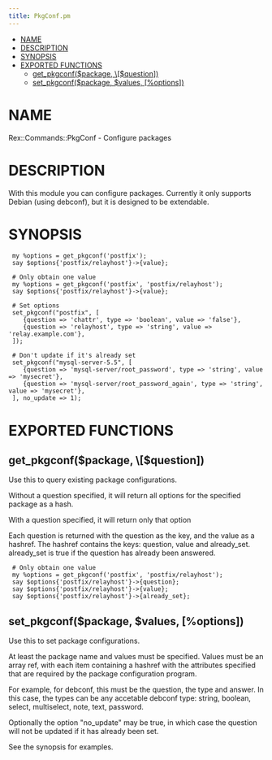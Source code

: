 ```yaml
---
title: PkgConf.pm
---
```


-   [NAME](#NAME)
-   [DESCRIPTION](#DESCRIPTION)
-   [SYNOPSIS](#SYNOPSIS)
-   [EXPORTED FUNCTIONS](#EXPORTED-FUNCTIONS)
    -   [get\_pkgconf($package, \[$question\])](#get_pkgconf-package-question-)
    -   [set\_pkgconf($package, $values, \[%options\])](#set_pkgconf-package-values-options-)

# NAME

Rex::Commands::PkgConf - Configure packages

# DESCRIPTION

With this module you can configure packages. Currently it only supports Debian (using debconf), but it is designed to be extendable.

# SYNOPSIS

     my %options = get_pkgconf('postfix');
     say $options{'postfix/relayhost'}->{value};

     # Only obtain one value
     my %options = get_pkgconf('postfix', 'postfix/relayhost');
     say $options{'postfix/relayhost'}->{value};

     # Set options
     set_pkgconf("postfix", [
        {question => 'chattr', type => 'boolean', value => 'false'},
        {question => 'relayhost', type => 'string', value => 'relay.example.com'},
     ]);

     # Don't update if it's already set
     set_pkgconf("mysql-server-5.5", [
        {question => 'mysql-server/root_password', type => 'string', value => 'mysecret'},
        {question => 'mysql-server/root_password_again', type => 'string', value => 'mysecret'},
     ], no_update => 1);

# EXPORTED FUNCTIONS

## get\_pkgconf($package, \[$question\])

Use this to query existing package configurations.

Without a question specified, it will return all options for the specified package as a hash.

With a question specified, it will return only that option

Each question is returned with the question as the key, and the value as a hashref. The hashref contains the keys: question, value and already\_set. already\_set is true if the question has already been answered.

     # Only obtain one value
     my %options = get_pkgconf('postfix', 'postfix/relayhost');
     say $options{'postfix/relayhost'}->{question};
     say $options{'postfix/relayhost'}->{value};
     say $options{'postfix/relayhost'}->{already_set};

## set\_pkgconf($package, $values, \[%options\])

Use this to set package configurations.

At least the package name and values must be specified. Values must be an array ref, with each item containing a hashref with the attributes specified that are required by the package configuration program.

For example, for debconf, this must be the question, the type and answer. In this case, the types can be any accetable debconf type: string, boolean, select, multiselect, note, text, password.

Optionally the option "no\_update" may be true, in which case the question will not be updated if it has already been set.

See the synopsis for examples.
